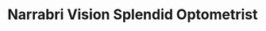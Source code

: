 ---
title: "Narrabri Vision Splendid Optometrist"
url: /narrabri/narrabri-vision-splendid-optometrist/
shop: Optiker
---